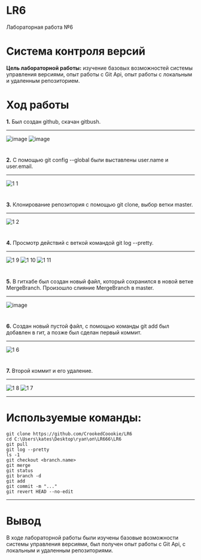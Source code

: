 # LR6
Лабораторная работа №6
# Система контроля версий
**Цель лабораторной работы:** изучение базовых возможностей системы управления версиями, опыт работы с Git Api, опыт работы с локальным и удаленным репозиторием.
# Ход работы
**1.** Был создан github, скачан gitbush.
**   **
![image](https://github.com/CrookedCoookie/LR6/assets/113693061/fd1053fc-4322-4f1d-9a71-0329ab0ed35e)
![image](https://github.com/CrookedCoookie/LR6/assets/113693061/659670f4-d69d-42ac-91b2-82d4172d94f0)
#
**2.** С помощью git config --global были выставлены user.name и user.email.
**   **
![1 1](https://github.com/CrookedCoookie/LR6/assets/113693061/19589ac6-6e29-49a2-8cf5-d19864836080)
#
**3.** Клонирование репозитория с помощью git clone, выбор ветки master.
**   **
![1 2](https://github.com/CrookedCoookie/LR6/assets/113693061/9e10c2b7-a510-4a49-a43b-f3149f6007b7)
#
**4.** Просмотр действий с веткой командой git log --pretty.
**   **
![1 9](https://github.com/CrookedCoookie/LR6/assets/113693061/d4952c65-17a2-44eb-9928-40ed19a7fdee)
![1 10](https://github.com/CrookedCoookie/LR6/assets/113693061/144b6989-a68d-40fb-a9ef-d515b41c8643)
![1 11](https://github.com/CrookedCoookie/LR6/assets/113693061/6a943266-e080-4f05-9a7d-3b2491f6eb19)


#
**5.** В гитхабе был создан новый файл, который сохранился в новой ветке MergeBranch. Произошло слияние MergeBranch в master.
**   **
![image](https://github.com/CrookedCoookie/LR6/assets/113693061/b6900b1b-eeba-44d6-8a7e-f78a4ee2ec83)
#
**6.**  Создан новый пустой файл, с помощью команды git add был добавлен в гит, а позже был сделан первый коммит.
**   **
![1 6](https://github.com/CrookedCoookie/LR6/assets/113693061/f685d01b-94f5-4138-89a2-572d73aeb513)
#
**7.** Второй коммит и его удаление. 
**   **
![1 8](https://github.com/CrookedCoookie/LR6/assets/113693061/e5c0501f-de93-483f-952b-21af86b54fbf)
![1 7](https://github.com/CrookedCoookie/LR6/assets/113693061/a3e85d3b-3cab-4e09-aa72-a0396f123e04)
**   **
# Используемые команды:
```
git clone https://github.com/CrookedCoookie/LR6
cd C:\Users\kates\Desktop\гуап\оп\LR666\LR6
git pull 
git log --pretty
ls -1
git checkout <branch.name>
git merge
git status
git branch -d
git add
git commit -m "..."
git revert HEAD --no-edit
```
**  **
# Вывод
В ходе лабораторной работы были изучены базовые возможности системы управления версиями, был получен опыт работы с Git Api, с локальным и удаленным репозиториями.


